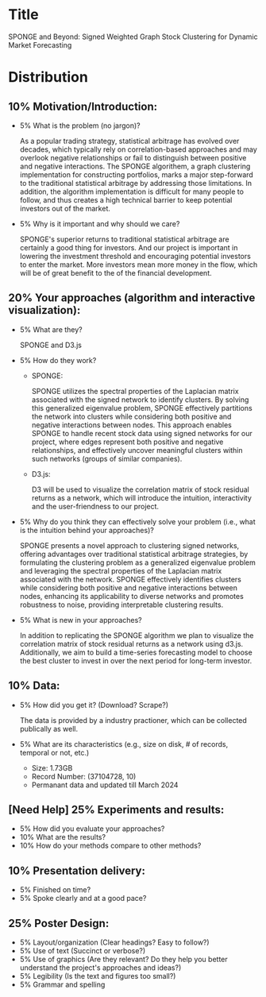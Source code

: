 # Title

SPONGE and Beyond: Signed Weighted Graph Stock Clustering for Dynamic Market Forecasting

# Distribution

## 10% Motivation/Introduction:

- 5% What is the problem (no jargon)?

  As a popular trading strategy, statistical arbitrage has evolved over decades, which typically rely on correlation-based approaches and may overlook negative relationships or fail to distinguish between positive and negative interactions. The SPONGE algorithem, a graph clustering implementation for constructing portfolios, marks a major step-forward to the traditional statistical arbitrage by addressing those limitations. In addition, the algorithm implementation is difficult for many people to follow, and thus creates a high technical barrier to keep potential investors out of the market.

- 5% Why is it important and why should we care?

  SPONGE's superior returns to traditional statistical arbitrage are certainly a good thing for investors. And our project is important in lowering the investment threshold and encouraging potential investors to enter the market. More investors mean more money in the flow, which will be of great benefit to the of the financial development.

## 20% Your approaches (algorithm and interactive visualization):

- 5% What are they?

  SPONGE and D3.js

- 5% How do they work?

  - SPONGE:

    SPONGE utilizes the spectral properties of the Laplacian matrix associated with the signed network to identify clusters. By solving this generalized eigenvalue problem, SPONGE effectively partitions the network into clusters while considering both positive and negative interactions between nodes. This approach enables SPONGE to handle recent stock data using signed networks for our project, where edges represent both positive and negative relationships, and effectively uncover meaningful clusters within such networks (groups of similar companies).

  - D3.js:

    D3 will be used to visualize the correlation matrix of stock residual returns as a network, which will introduce the intuition, interactivity and the user-friendness to our project.

- 5% Why do you think they can effectively solve your problem (i.e., what is the intuition behind your approaches)?

  SPONGE presents a novel approach to clustering signed networks, offering advantages over traditional statistical arbitrage strategies, by formulating the clustering problem as a generalized eigenvalue problem and leveraging the spectral properties of the Laplacian matrix associated with the network. SPONGE effectively identifies clusters while considering both positive and negative interactions between nodes, enhancing its applicability to diverse networks and promotes robustness to noise, providing interpretable clustering results.

- 5% What is new in your approaches?

  In addition to replicating the SPONGE algorithm we plan to visualize the correlation matrix of stock residual returns as a network using d3.js. Additionally, we aim to build a time-series forecasting model to choose the best cluster to invest in over the next period for long-term investor.

## 10% Data:

- 5% How did you get it? (Download? Scrape?)

  The data is provided by a industry practioner, which can be collected publically as well.

- 5% What are its characteristics (e.g., size on disk, # of records, temporal or not, etc.)
  - Size: 1.73GB
  - Record Number: (37104728, 10)
  - Permanant data and updated till March 2024

## [Need Help] 25% Experiments and results:

- 5% How did you evaluate your approaches?
- 10% What are the results?
- 10% How do your methods compare to other methods?

## 10% Presentation delivery:

- 5% Finished on time?
- 5% Spoke clearly and at a good pace?

## 25% Poster Design:

- 5% Layout/organization (Clear headings? Easy to follow?)
- 5% Use of text (Succinct or verbose?)
- 5% Use of graphics (Are they relevant? Do they help you better understand the project's approaches and ideas?)
- 5% Legibility (Is the text and figures too small?)
- 5% Grammar and spelling
